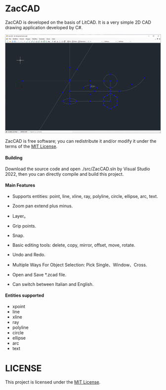 # ZacCAD
ZacCAD is developed on the basis of LitCAD. It is a very simple 2D CAD drawing application developed by C#.

![cover](doc/images/zaccad.png)

ZacCAD is free software; you can redistribute it and/or modify it under the terms of the [MIT License](https://opensource.org/licenses/MIT).


#### Building

Download the source code and open ./src/ZacCAD.sln by Visual Studio 2022, then you can directly compile and build this project.


#### Main Features

* Supports entities: point, line, xline, ray, polyline, circle, ellipse, arc, text.

* Zoom pan extend plus minus.

* Layer。

* Grip points.

* Snap.

* Basic editing tools: delete, copy, mirror, offset, move, rotate.

* Undo and Redo.

* Multiple Ways For Object Selection: Pick Single、Window、Cross.

* Open and Save *.zcad file.

* Can switch between Italian and English.


#### Entities supported

* xpoint
* line
* xline
* ray
* polyline
* circle
* ellipse
* arc
* text

# LICENSE

This project is licensed under the [MIT License](LICENSE).

